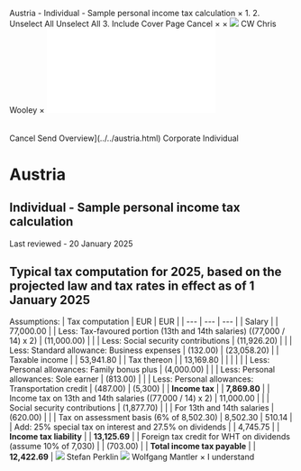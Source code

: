Austria - Individual - Sample personal income tax calculation
×
1.
2.
Unselect All
Unselect All
3.
Include Cover Page
Cancel
×
×
![](../../-/media/world-wide-tax-summaries/attachments/global---chris-wooley.ashx%3Frev=ac5e5f3223b34096b1afc2a6009c7320&revision=ac5e5f32-23b3-4096-b1af-c2a6009c7320&hash=859B7ADC84DC2CBEC9760E9E6EE7DE6D0A8BFCDF)
CW
Chris Wooley
×
![](sample-personal-income-tax-calculation.html)
######
Cancel
Send
Overview](../../austria.html)
Corporate
Individual
# Austria
## Individual - Sample personal income tax calculation
Last reviewed - 20 January 2025
## Typical tax computation for 2025, based on the projected law and tax rates in effect as of 1 January 2025
Assumptions:
| Tax computation | EUR | EUR |
| --- | --- | --- |
| Salary |  | 77,000.00 |
| Less: Tax-favoured portion (13th and 14th salaries) ((77,000 / 14) x 2) | (11,000.00) |  |
| Less: Social security contributions | (11,926.20) |  |
| Less: Standard allowance: Business expenses | (132.00) | (23,058.20) |
| Taxable income |  | 53,941.80 |
| Tax thereon |  | 13,169.80 |
|  |  |  |
| Less: Personal allowances: Family bonus plus | (4,000.00) |  |
| Less: Personal allowances: Sole earner | (813.00) |  |
| Less: Personal allowances: Transportation credit | (487.00) | (5,300) |
| **Income tax** |  | **7,869.80** |
| Income tax on 13th and 14th salaries ((77,000 / 14) x 2) | 11,000.00 |  |
| Social security contributions | (1,877.70) |  |
| For 13th and 14th salaries | (620.00) |  |
| Tax on assessment basis (6% of 8,502.30) | 8,502.30 | 510.14 |
| Add: 25% special tax on interest and 27.5% on dividends |  | 4,745.75 |
| **Income tax liability** |  | **13,125.69** |
| Foreign tax credit for WHT on dividends (assume 10% of 7,030) |  | (703.00) |
| **Total income tax payable** |  | **12,422.69** |
![](../../-/media/world-wide-tax-summaries/austriastefan-perklinaustria--stefan-perklinjpg20220502162219578.ashx%3Frev=85d18abe4bc0446d95ee2735dd05bb1b&revision=85d18abe-4bc0-446d-95ee-2735dd05bb1b&hash=3725F74735E7C86B02C0FE87B3547A4AC41E1D2D)
Stefan Perklin
![](../../-/media/world-wide-tax-summaries/austriawolfgang-mantleraustria--wolfgang-mantlerpng20220502162306239.ashx%3Frev=7c617f903e7b49c99620f83192801adc&revision=7c617f90-3e7b-49c9-9620-f83192801adc&hash=507573EC63DA7804FAFC81499F9BD46D12624E22)
Wolfgang Mantler
×
I understand